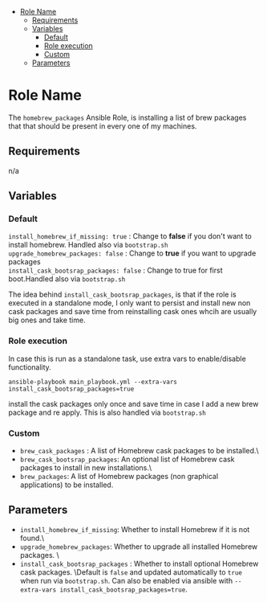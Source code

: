 - [Role Name](#role-name)
  - [Requirements](#requirements)
  - [Variables](#variables)
    - [Default](#default)
    - [Role execution](#role-execution)
    - [Custom](#custom)
  - [Parameters](#parameters)

Role Name
=========

The `homebrew_packages` Ansible Role, is installing a list of brew packages that that should be present in every one of my machines.

Requirements
------------

n/a

Variables
--------------

### Default

`install_homebrew_if_missing: true` : Change to **false** if you don't want to install homebrew. Handled also via `bootstrap.sh`\
`upgrade_homebrew_packages: false` : Change to **true** if you want to upgrade packages\
`install_cask_bootsrap_packages: false` : Change to true for first boot.Handled also via `bootstrap.sh`

The idea behind `install_cask_bootsrap_packages`, is that if the role is executed in a standalone mode, I only want to persist and install new non cask packages and save time from reinstalling cask ones whcih are usually big ones and take time.

### Role execution
In case this is run as a standalone task, use extra vars to enable/disable functionality.
```shell
ansible-playbook main_playbook.yml --extra-vars install_cask_bootsrap_packages=true
```
install the cask packages only once and save time in case I add a new brew package and re apply. This is also handled via `bootstrap.sh`

### Custom
- `brew_cask_packages` : A list of Homebrew cask packages to be installed.\
- `brew_cask_bootsrap_packages`: An optional list of Homebrew cask packages to install in new installations.\
- `brew_packages`: A list of Homebrew packages (non graphical applications) to be installed.

Parameters
------------

- `install_homebrew_if_missing`: Whether to install Homebrew if it is not found.\
- `upgrade_homebrew_packages`: Whether to upgrade all installed Homebrew packages. \
- `install_cask_bootsrap_packages` : Whether to install optional Homebrew cask packages. \Default is `false` and updated automatically to `true` when run via `bootstrap.sh`. Can also be enabled via ansible with `--extra-vars install_cask_bootsrap_packages=true`.
